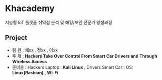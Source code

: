 # Khacademy
지능형 IoT 플랫폼 취약점 분석 및 해킹/보안 전문가 양성과정

## Project
* 팀  원 : 채xx , 정xx , 이xx
* 주  제 : **Hackers Take Over Control From Smart Car Drivers and Through Wireless Access**
* 준비물 : Hackers Laptop : **Kali Linux** , Drivers Smart Car : OS: **Linux(Rasbian)** , **Wi-Fi**
